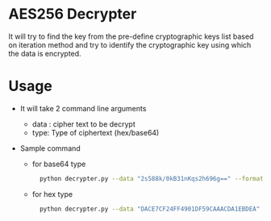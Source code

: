 # AES256 Decrypter
It will try to find the key from the pre-define cryptographic keys list based on iteration method and try to identify the cryptographic key using which the data is encrypted.

# Usage

  - It will take 2 command line arguments
    - data : cipher text to be decrypt
    - type: Type of ciphertext (hex/base64)

  - Sample command
    - for base64 type    
      ```sh
        python decrypter.py --data "2s588k/0kB31nKqs2h696g==" --format base64
        ```
    - for hex type    
      ```sh
        python decrypter.py --data "DACE7CF24FF4901DF59CAAACDA1EBDEA" --format hex
        ```